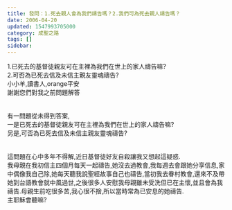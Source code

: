 ```yaml
---
title: 發問：1.死去親人會為我們禱告嗎？2.我們可為死去親人禱告嗎？
date: 2006-04-20
updated: 1547993705000
category: 成聖之路
tags: []
sidebar: 
---
```


<p>1.已死去的基督徒親友可在主裡為我們在世上的家人禱告嘛?<br/>2.可否為已死去信及未信主親友靈魂禱告?<br/><!--more-->小小羊,讀書人,orange平安<br/>謝謝您們對我之前問題解答<br/><br/><br/>有一問題從未得到答案,<br/>一是已死去的基督徒親友可在主裡為我們在世上的家人禱告嘛?<br/>另是,可否為已死去信及未信主親友靈魂禱告?<br/><br/><br/>這問題在心中多年不得解,近日基督徒好友自殺讓我又想起這疑惑.<br/>我母親在我初信主四個月每天一起禱告,她沒去過教會,我每週去會跟她分享信息,家中偶像我自己除,她每天聽我說聖經故事自己也禱告,當初我去眷村教會,還來不及帶她到台語教會就中風過世,之後很多人安慰我母親雖未受洗但已在主懷,並且會為我禱告.母親生前吃很多苦,我心很不捨,所以當時常為已安息的她禱告.<br/>主耶穌會聽嘛?<br/><br/><br/></p>